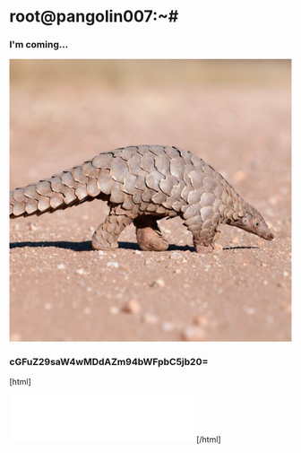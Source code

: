 # root@pangolin007:~#

### I'm coming...

![pangolin007](https://raw.githubusercontent.com/pangolin007/images/master/2020.01.11/pangolin007.jpg)

### cGFuZ29saW4wMDdAZm94bWFpbC5jb20=

[html]
<iframe frameborder="no" border="0" marginwidth="0" marginheight="0" width=330 height=86 src="//music.163.com/outchain/player?type=2&id=433103958&auto=1&height=66"></iframe>
[/html]
